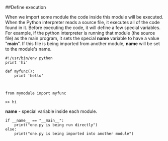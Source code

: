 ##Define execution

When we import some module the code inside this module will be executed. 
When the Python interpreter reads a source file, it executes all of the code found in it. 
Before executing the code, it will define a few special variables. 
For example, if the python interpreter is running that module (the source file) as the main program, it sets the special __name__ variable to have a value "__main__". If this file is being imported from another module, __name__ will be set to the module's name.

    #!/usr/bin/env python
    print 'hi'

    def myfunc():
        print 'hello'



    from mymodule import myfunc

    >> hi

__name__ - special variable inside each module.


    if __name__ == "__main__":
        print("one.py is being run directly")
    else:
        print("one.py is being imported into another module")
